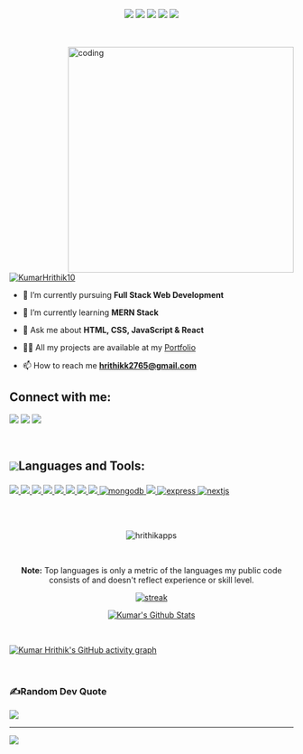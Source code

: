 <p align= "center">
<img src="https://img.shields.io/badge/M-MongoDB-brightgreen"/>
<img src="https://img.shields.io/badge/E-Express-black"/>
<img src="https://img.shields.io/badge/R-React-skyblue"/>
<img src="https://img.shields.io/badge/N-Node-green"/>
<img src="https://img.shields.io/badge/JS-Javascript-yellow"/>
</p>

<br/>
<br/>
<img align="right" alt="coding" width="400" src="https://images.squarespace-cdn.com/content/v1/5769fc401b631bab1addb2ab/1541580611624-TE64QGKRJG8SWAIUS7NS/coding-freak.gif"/>

<p align="left"> <a href="https://twitter.com/KumarHrithik10" target="blank"><img src="https://img.shields.io/twitter/follow/KumarHrithik10?logo=twitter&style=for-the-badge" alt="KumarHrithik10" /></a> </p>


- 🔭 I’m currently pursuing  **Full Stack Web Development**

- 🌱 I’m currently learning **MERN Stack**

- 💬 Ask me about **HTML, CSS, JavaScript & React**

- 👨‍💻 All my projects are available at my [Portfolio](https:///)

- 📫 How to reach me **hrithikk2765@gmail.com**


## Connect with me:
<p align="left">

<a href = "https://www.linkedin.com/in/kumar-hrithik/"><img src="https://img.icons8.com/fluent/48/000000/linkedin.png"/></a>
<a href = "https://twitter.com/KumarHrithik10"><img src="https://img.icons8.com/fluent/48/000000/twitter.png"/></a>
<a href = "https://www.instagram.com/_the_wicked_soul/"><img src="https://img.icons8.com/fluent/48/000000/instagram-new.png"/></a>

</p> 
<br/>


## <p style="display:flex; align-items: center"> <img src="https://img.icons8.com/color/48/000000/source-code.png"/> Languages and Tools:</p> 
<p align="left"> 
    <a href="https://www.java.com" target="_blank"> <img src="https://img.shields.io/badge/Java-ED8B00?style=for-the-badge&logo=java&logoColor=white"/> </a>
    <a href="https://developer.mozilla.org/en-US/docs/Web/JavaScript" target="_blank"> <img src="https://img.shields.io/badge/JavaScript-323330?style=for-the-badge&logo=javascript&logoColor=F7DF1E"/> </a> 
    <a href="https://www.w3.org/html/" target="_blank"> <img src="https://img.shields.io/badge/HTML5-E34F26?style=for-the-badge&logo=html5&logoColor=white"/> </a> 
    <a href="https://www.w3schools.com/css/" target="_blank"> <img src="https://img.shields.io/badge/CSS3-1572B6?style=for-the-badge&logo=css3&logoColor=white"/> </a> 
    <a href="https://sass-lang.com/" target="_blank"> <img src="https://img.shields.io/badge/Sass-CC6699?style=for-the-badge&logo=sass&logoColor=white"/> </a>  
    <a href="https://nodejs.org" target="_blank"> <img src="https://img.shields.io/badge/Node.js-339933?style=for-the-badge&logo=nodedotjs&logoColor=white"/> </a> 
    <a href="https://reactjs.org/" target="_blank"> <img src="https://img.shields.io/badge/React-20232A?style=for-the-badge&logo=react&logoColor=61DAFB"/> </a>
    <a href="https://redux.js.org/" target="_blank"> <img src="https://img.shields.io/badge/Redux-593D88?style=for-the-badge&logo=redux&logoColor=white"/> </a>
    <a href="https://www.mongodb.com/" target="_blank"> <img src="https://img.shields.io/badge/MongoDB-4EA94B?style=for-the-badge&logo=mongodb&logoColor=white" alt="mongodb"/> </a> 
    <a href="https://git-scm.com/" target="_blank"> <img src="https://img.shields.io/badge/Git-F05032?style=for-the-badge&logo=git&logoColor=white"/> </a> 
    <a href="https://expressjs.com" target="_blank"> <img src="https://img.shields.io/badge/Express.js-000000?style=for-the-badge&logo=express&logoColor=white" alt="express" /> </a>
    <a href="https://nextjs.com" target="_blank"> <img src="https://img.shields.io/badge/next.js-000000?style=for-the-badge&logo=nextdotjs&logoColor=white" alt="nextjs"/> </a>
    
</p>

<br/>


<br />
<p align="center"><img align="center" src="https://github-readme-stats.vercel.app/api/top-langs?username=hrithikapps&show_icons=true&locale=en&layout=compact&theme=react&hide_border=true&bg_color=0D1117" alt="hrithikapps" /></p>
 <br/>
 <p align="center">
    <b>Note:</b> Top languages is only a metric of the languages my public code consists of and doesn't reflect experience or skill level.
</p>
  

<p align="center">
    <a href="https://github.com/hrithikapps">
        <img title=":fire: Get streak stats for your profile at git.io/streak-stats" alt="streak" src="https://github-readme-streak-stats.herokuapp.com/?user=hrithikapps&theme=black-ice&hide_border=true&stroke=0000&background=060A0CD0"/>
    </a>
</p>
<p align="center">
    <a href="https://github.com/hrithikapps"><img alt="Kumar's Github Stats" src="https://github-readme-stats.vercel.app/api?username=hrithikapps&show_icons=true&count_private=true&theme=react&hide_border=true&bg_color=0D1117" /></a>
    </p>
<br />

[![Kumar Hrithik's GitHub activity graph](https://activity-graph.herokuapp.com/graph?username=hrithikapps&bg_color=0D1117&color=5BCDEC&line=5BCDEC&point=FFFFFF&hide_border=true)](https://github.com/hrithikapps)

<br/>

### ✍️Random Dev Quote
![](https://quotes-github-readme.vercel.app/api?type=horizontal&theme=radical)

---
[![](https://visitcount.itsvg.in/api?id=hrithikapps&icon=0&color=0)](https://visitcount.itsvg.in)
